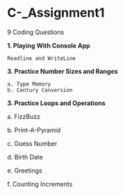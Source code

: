 # C-_Assignment1
9 Coding Questions

**1. Playing With Console App**

    Readline and WriteLine
    
**3. Practice Number Sizes and Ranges**

	a. Type Memory
  	b. Century Conversion
  
**3. Practice Loops and Operations**

  a. FizzBuzz
  
  b. Print-A-Pyramid
  
  c. Guess Number
  
  d. Birth Date
  
  e. Greetings
  
  f. Counting Increments
  
